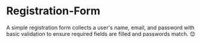 # Registration-Form
A simple registration form collects a user's name, email, and password with basic validation to ensure required fields are filled and passwords match. 😊

